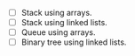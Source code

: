 -[ ] Stack using arrays.
-[ ] Stack using linked lists.
-[ ] Queue using arrays.
-[ ] Binary tree using linked lists.
